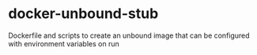 # docker-unbound-stub
Dockerfile and scripts to create an unbound image that can be configured with environment variables on run
